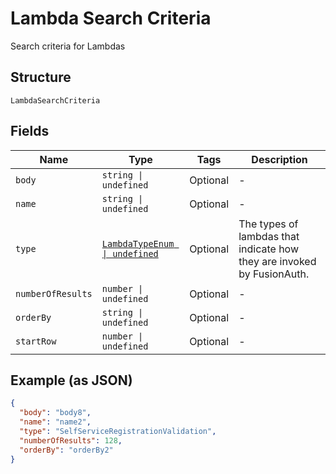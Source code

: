 
# Lambda Search Criteria

Search criteria for Lambdas

## Structure

`LambdaSearchCriteria`

## Fields

| Name | Type | Tags | Description |
|  --- | --- | --- | --- |
| `body` | `string \| undefined` | Optional | - |
| `name` | `string \| undefined` | Optional | - |
| `type` | [`LambdaTypeEnum \| undefined`](../../doc/models/lambda-type-enum.md) | Optional | The types of lambdas that indicate how they are invoked by FusionAuth. |
| `numberOfResults` | `number \| undefined` | Optional | - |
| `orderBy` | `string \| undefined` | Optional | - |
| `startRow` | `number \| undefined` | Optional | - |

## Example (as JSON)

```json
{
  "body": "body8",
  "name": "name2",
  "type": "SelfServiceRegistrationValidation",
  "numberOfResults": 128,
  "orderBy": "orderBy2"
}
```


